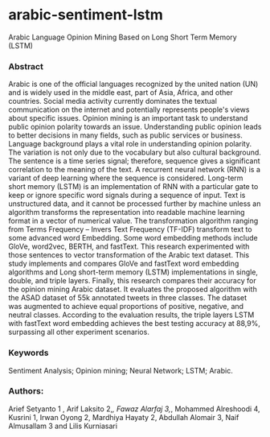 # arabic-sentiment-lstm
Arabic Language Opinion Mining Based on Long Short Term Memory (LSTM)

### Abstract
Arabic is one of the official languages recognized by the united nation (UN) and is widely used in the middle east, part of Asia, Africa, and other countries. Social media activity currently dominates the textual communication on the internet and potentially represents people's views about specific issues. Opinion mining is an important task to understand public opinion polarity towards an issue. Understanding public opinion leads to better decisions in many fields, such as public services or business. Language background plays a vital role in understanding opinion polarity. The variation is not only due to the vocabulary but also cultural background. The sentence is a time series signal; therefore, sequence gives a significant correlation to the meaning of the text. A recurrent neural network (RNN) is a variant of deep learning where the sequence is considered. Long-term short memory (LSTM) is an implementation of RNN with a particular gate to keep or ignore specific word signals during a sequence of input. Text is unstructured data, and it cannot be processed further by machine unless an algorithm transforms the representation into readable machine learning format in a vector of numerical value. The transformation algorithm ranging from Terms Frequency – Invers Text Frequency (TF-IDF) transform text to some advanced word Embedding. Some word embedding methods include GloVe, word2vec, BERTH, and fastText. This research experimented with those sentences to vector transformation of the Arabic text dataset. This study implements and compares GloVe and fastText word embedding algorithms and Long short-term memory (LSTM) implementations in single, double, and triple layers. Finally, this research compares their accuracy for the opinion mining Arabic dataset. It evaluates the proposed algorithm with the ASAD dataset of 55k annotated tweets in three classes. The dataset was augmented to achieve equal proportions of positive, negative, and neutral classes. According to the evaluation results, the triple layers LSTM with fastText word embedding achieves the best testing accuracy at 88,9%, surpassing all other experiment scenarios.

### Keywords
Sentiment Analysis; Opinion mining; Neural Network; LSTM; Arabic.

### Authors:
Arief Setyanto 1 , Arif Laksito 2,*, Fawaz Alarfaj 3,*, Mohammed Alreshoodi 4, Kusrini 1, Irwan Oyong 2, Mardhiya Hayaty 2, Abdullah Alomair 3, Naif Almusallam 3 and Lilis Kurniasari
